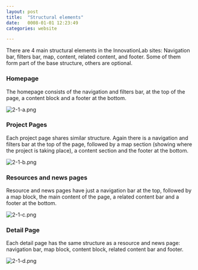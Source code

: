 ```yaml
---
layout: post
title:  "Structural elements"
date:   0008-01-01 12:23:49
categories: website

---
```


There are 4 main structural elements in the InnovationLab sites: Navigation bar, filters bar, map, content, related content, and footer. Some of them form part of the base structure, others are optional.

### Homepage

The homepage consists of the navigation and filters bar, at the top of the page, a content block and a footer at the bottom.

<div class="c-image -center">
  <img src="/innovation-lab-brand-guidelines/images/02-website/02-01-structural-elements/2-1-a.png" alt="2-1-a.png">
</div>

### Project Pages
Each project page shares similar structure. Again there is a navigation and filters bar at the top of the page, followed by a map section (showing where the project is taking place), a content section and the footer at the bottom.

<div class="c-image -center">
  <img src="/innovation-lab-brand-guidelines/images/02-website/02-01-structural-elements/2-1-b.png" alt="2-1-b.png">
</div>

### Resources and news pages

Resource and news pages have just a navigation bar at the top, followed by a map block, the main content of the page, a related content bar and a footer at the bottom.

<div class="c-image -center">
  <img src="/innovation-lab-brand-guidelines/images/02-website/02-01-structural-elements/2-1-c.png" alt="2-1-c.png">
</div>

### Detail Page

Each detail page has the same structure as a resource and news page: navigation bar, map block, content block, related content bar and footer.

<div class="c-image -center">
  <img src="/innovation-lab-brand-guidelines/images/02-website/02-01-structural-elements/2-1-d.png" alt="2-1-d.png">
</div>
